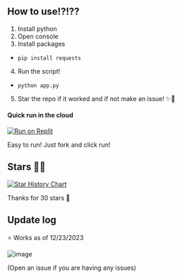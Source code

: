 ## How to use!?!??
1. Install python
2. Open console
3. Install packages
  - `pip install requests`
4. Run the script!
  - `python app.py`
5. Star the repo if it worked and if not make an issue! ✨💖

#### Quick run in the cloud

[![Run on Replit](https://binbashbanana.github.io/deploy-buttons/buttons/remade/replit.svg)](https://replit.com/@RealOddPvP/OperaGX-Nitro-Generator?v=1)

Easy to run! Just fork and click run!

## Stars 💖✨
[![Star History Chart](https://api.star-history.com/svg?repos=OddDevelopment/OperaGX-Nitro-Gen&type=Date)](https://star-history.com/#OddDevelopment/OperaGX-Nitro-Gen&Date)

Thanks for 30 stars 💖

## Update log
⭐ Works as of 12/23/2023

![image](https://github.com/OddDevelopment/OperaGX-Nitro-Gen/assets/135460135/7c3c6713-b112-4168-8a38-b2e6a63a0c82)

(Open an issue if you are having any issues)
